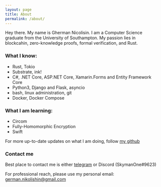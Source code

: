 ```yaml
---
layout: page
title: About
permalink: /about/
---
```


Hey there. My name is Gherman Nicolisin. I am a Computer Science graduate from the University of Southampton.
My passion lies in blockcahin, zero-knowledge proofs, formal verification, and Rust.

### What I know:
* Rust, Tokio
* Substrate, ink!
* C#, .NET Core, ASP.NET Core, Xamarin.Forms and Entity Framework Core
* Python3, Django and Flask, asyncio
* bash, linux administration, git
* Docker, Docker Compose

### What I am learning:
* Circom
* Fully-Homomorphic Encryption
* Swift

For more up-to-date updates on what I am doing, follow [my github](https://github.com/SkymanOne)

### Contact me

Best place to contact me is either [telegram](https://t.me/SkymanOne) or Discord (SkymanOne#9623)

For professional reach, please use my personal email:
[german.nikolishin@gmail.com](mailto:german.nikolishin@gmail.com)